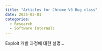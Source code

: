```yaml
---
title: "Articles for Chrome V8 Bug class"
date: 2025-02-01
categories:
  - Research
  - Software Internals
---
```

Exploit 개발 과정에 대한 설명...
